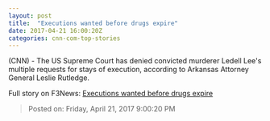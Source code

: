 ```yaml
---
layout: post
title:  "Executions wanted before drugs expire"
date: 2017-04-21 16:00:20Z
categories: cnn-com-top-stories
---
```


(CNN) - The US Supreme Court has denied convicted murderer Ledell Lee's multiple requests for stays of execution, according to Arkansas Attorney General Leslie Rutledge.


Full story on F3News: [Executions wanted before drugs expire](http://www.f3nws.com/n/txPDsH)

> Posted on: Friday, April 21, 2017 9:00:20 PM
